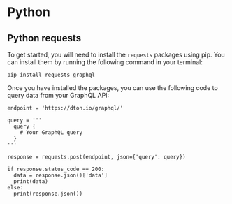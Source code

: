 # Python

## Python requests

To get started, you will need to install the `requests` packages using pip. You can install them by running the following command in your terminal:

```
pip install requests graphql
```

Once you have installed the packages, you can use the following code to query data from your GraphQL API:

```
endpoint = 'https://dton.io/graphql/'

query = '''
  query {
    # Your GraphQL query
  }
'''

response = requests.post(endpoint, json={'query': query})

if response.status_code == 200:
  data = response.json()['data']
  print(data)
else:
  print(response.json())

```
